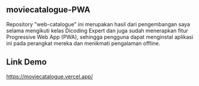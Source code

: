 ## moviecatalogue-PWA

Repository "web-catalogue" ini merupakan hasil dari pengembangan saya selama mengikuti kelas Dicoding Expert dan juga sudah menerapkan fitur Progressive Web App (PWA), sehingga pengguna dapat menginstal aplikasi ini pada perangkat mereka dan menikmati pengalaman offline.

## Link Demo
https://moviecatalogue.vercel.app/